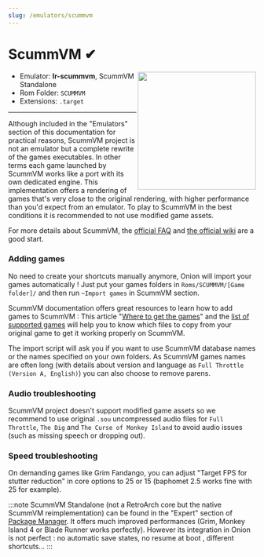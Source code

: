 ```yaml
---
slug: /emulators/scummvm
---
```


# ScummVM ✔

<img src="https://user-images.githubusercontent.com/44569252/188293068-a2814bb4-6c1a-4097-98a7-5a3a8e3af279.png" align="right" width="240" />

- Emulator: **lr-scummvm**, ScummVM Standalone
- Rom Folder: `SCUMMVM`
- Extensions: `.target`

---

Although included in the "Emulators" section of this documentation for practical reasons, ScummVM project is not an emulator but a complete rewrite of the games executables. In other terms each game launched by ScummVM works like a port with its own dedicated engine. This implementation offers a rendering of games that's very close to the original rendering, with higher performance than you'd expect from an emulator. To play to ScummVM in the best conditions it is recommended to not use modified game assets. 

For more details about ScummVM, the [official FAQ](https://docs.scummvm.org/en/latest/help/faq.html) and [the official wiki](https://wiki.scummvm.org) are a good start.

### Adding games

No need to create your shortcuts manually anymore, Onion will import your games automatically ! 
Just put your games folders in `Roms/SCUMMVM/[Game folder]/` and then run `~Import games` in ScummVM section. 

ScummVM documentation offers great resources to learn how to add games to ScummVM : This article "[Where to get the games](https://wiki.scummvm.org/index.php?title=Where_to_get_the_games)" and the [list of supported games](https://wiki.scummvm.org/index.php?title=Category:Supported_Games) will help you to know which files to copy from your original game to get it working properly on ScummVM.

The import script will ask you if you want to use ScummVM database names or the names specified on your own folders. 
As ScummVM games names are often long (with details about version and language as `Full Throttle (Version A, English)`) you can also choose to remove parens.

### Audio troubleshooting

ScummVM project doesn't support modified game assets so we recommend to use original `.sou` uncompressed audio files for `Full Throttle`, `The Dig` and `The Curse of Monkey Island` to avoid audio issues (such as missing speech or dropping out).  


### Speed troubleshooting

On demanding games like Grim Fandango, you can adjust "Target FPS for stutter reduction" in core options to 25 or 15 (baphomet 2.5 works fine with 25 for example).


:::note
ScummVM Standalone (not a RetroArch core but the native ScummVM reimplementation) can be found in the "Expert" section of [Package Manager](../apps/package-manager). It offers much improved performances (Grim, Monkey Island 4 or Blade Runner works perfectly).
However its integration in Onion is not perfect : no automatic save states, no resume at boot , different shortcuts...
:::
